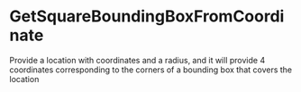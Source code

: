# GetSquareBoundingBoxFromCoordinate
Provide a location with coordinates and a radius, and it will provide 4 coordinates corresponding to the corners of a bounding box that covers the location
